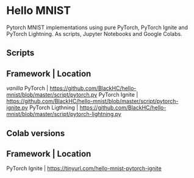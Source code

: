 # Hello MNIST

Pytorch MNIST implementations using pure PyTorch, PyTorch Ignite and PyTorch Lightning.
As scripts, Jupyter Notebooks and Google Colabs.

## Scripts

Framework | Location
---------------------------------
*vanilla* PyTorch | https://github.com/BlackHC/hello-mnist/blob/master/script/pytorch.py
PyTorch Ignite | https://github.com/BlackHC/hello-mnist/blob/master/script/pytorch-ignite.py
PyTorch Ligthning | https://github.com/BlackHC/hello-mnist/blob/master/script/pytorch-lightning.py

## Colab versions

Framework | Location
---------------------------------
PyTorch Ignite | https://tinyurl.com/hello-mnist-pytorch-ignite
